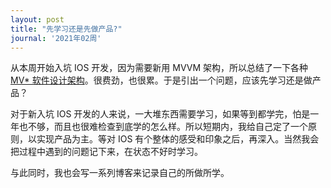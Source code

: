 ```yaml
---
layout: post
title: "先学习还是先做产品?"
journal: '2021年02周'
---
```


从本周开始入坑 IOS 开发，因为需要新用 MVVM 架构，所以总结了一下各种 [MV* 软件设计架构](https://www.zddhub.com/memo/2021/01/05/mv-design-architectures.html)。很费劲，也很累。于是引出一个问题，应该先学习还是做产品？

对于新入坑 IOS 开发的人来说，一大堆东西需要学习，如果等到都学完，怕是一年也不够，而且也很难检查到底学的怎么样。所以短期内，我给自己定了一个原则，以实现产品为主。等对 IOS 有个整体的感受和印象之后，再深入。当然我会把过程中遇到的问题记下来，在状态不好时学习。

与此同时，我也会写一系列博客来记录自己的所做所学。
